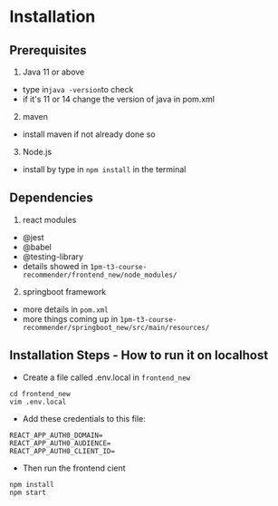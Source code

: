 # Installation
## Prerequisites
1. Java 11 or above
  - type in```java -version```to check 
  - if it's 11 or 14 change the version of java in pom.xml
2. maven
  - install maven if not already done so

3. Node.js 
  - install by type in `npm install` in the terminal

## Dependencies
1. react modules
  - @jest
  - @babel
  - @testing-library
  - details showed in `1pm-t3-course-recommender/frontend_new/node_modules/`

2. springboot framework
  - more details in `pom.xml`
  - more things coming up in `1pm-t3-course-recommender/springboot_new/src/main/resources/`


## Installation Steps - How to run it on localhost

* Create a file called .env.local in `frontend_new`
``` 
cd frontend_new 
vim .env.local
```
* Add these credentials to this file: 
```
REACT_APP_AUTH0_DOMAIN=
REACT_APP_AUTH0_AUDIENCE=
REACT_APP_AUTH0_CLIENT_ID=
```

* Then run the frontend cient
```
npm install
npm start
```
